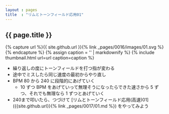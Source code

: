 ```yaml
---
layout : pages
title  : "リムとトーンフィールド応用01"
---
```


## {{ page.title }}

{% capture url %}{{ site.github.url }}{% link _pages/0016/images/01.svg %}{% endcapture %}
{% assign caption = '' | markdownify %}
{% include thumbnail.html url=url caption=caption %}

* 繰り返しの度にトーンフィールドを打つ指が変わる
* 途中でミスしたら同じ速度の最初からやり直し
* BPM 80 から 240 に段階的にあげていく
  * 10 ずつ BPM をあげていって無理そうになったらできた速さから 5 ずつ、それでも無理なら 1 ずつとあげていく
* 240まで叩いたら、つづけて [リムとトーンフィールド応用(高速)01]({{site.github.url}}{% link _pages/0017/01.md %}) をやってみよう
